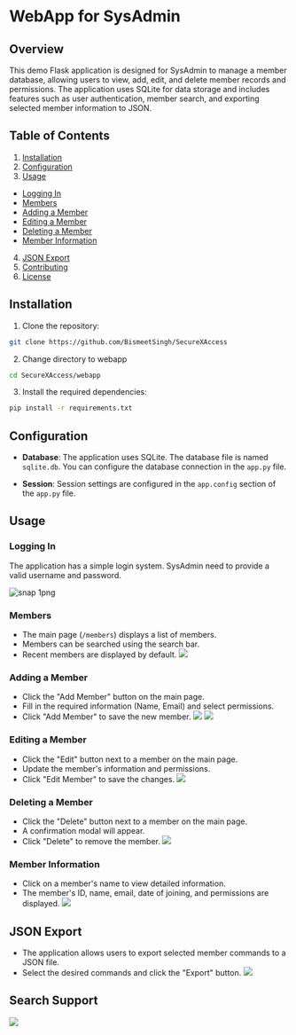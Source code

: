 # WebApp for SysAdmin

## Overview

This demo Flask application is designed for SysAdmin to manage a member database, allowing users to view, add, edit, and delete member records and permissions. The application uses SQLite for data storage and includes features such as user authentication, member search, and exporting selected member information to JSON.

## Table of Contents

1. [Installation](#installation)
2. [Configuration](#configuration)
3. [Usage](#usage)
  - [Logging In](#logging-in)
  - [Members](#members)
  - [Adding a Member](#adding-a-member)
  - [Editing a Member](#editing-a-member)
  - [Deleting a Member](#deleting-a-member)
  - [Member Information](#member-information)
4. [JSON Export](#json-export)
5. [Contributing](#contributing)
6. [License](#license)

## Installation

1. Clone the repository:
  
  ```bash
  git clone https://github.com/BismeetSingh/SecureXAccess
  ```
  
2. Change directory to webapp
  
  ```bash
  cd SecureXAccess/webapp
  ```
  
  3. Install the required dependencies:
    
  
  ```bash
  pip install -r requirements.txt
  ```
  

## Configuration

- **Database**: The application uses SQLite. The database file is named `sqlite.db`. You can configure the database connection in the `app.py` file.
  
- **Session**: Session settings are configured in the `app.config` section of the `app.py` file.
  

## Usage

### Logging In

The application has a simple login system. SysAdmin need to provide a valid username and password.

![snap 1png](file://C:\Users\Administrator\Desktop\SecureXcess\webapp\screenshots\snap%20(1).png?msec=1702776726244)

### Members

- The main page (`/members`) displays a list of members.
- Members can be searched using the search bar.
- Recent members are displayed by default.
![](file://C:\Users\Administrator\Desktop\SecureXcess\webapp\screenshots\snap%20(10).png?msec=1702776999585)

### Adding a Member

- Click the "Add Member" button on the main page.
- Fill in the required information (Name, Email) and select permissions.
- Click "Add Member" to save the new member.
![](file://C:\Users\Administrator\Desktop\SecureXcess\webapp\screenshots\snap%20(2).png?msec=1702776750916)
![](file://C:\Users\Administrator\Desktop\SecureXcess\webapp\screenshots\snap%20(3).png?msec=1702776757140)

### Editing a Member

- Click the "Edit" button next to a member on the main page.
- Update the member's information and permissions.
- Click "Edit Member" to save the changes.
![](file://C:\Users\Administrator\Desktop\SecureXcess\webapp\screenshots\snap%20(6).png?msec=1702776780809)

### Deleting a Member

- Click the "Delete" button next to a member on the main page.
- A confirmation modal will appear.
- Click "Delete" to remove the member.
![](file://C:\Users\Administrator\Desktop\SecureXcess\webapp\screenshots\snap%20(7).png?msec=1702776790877)

### Member Information

- Click on a member's name to view detailed information.
- The member's ID, name, email, date of joining, and permissions are displayed.
![](file://C:\Users\Administrator\Desktop\SecureXcess\webapp\screenshots\snap%20(5).png?msec=1702776799525)

## JSON Export

- The application allows users to export selected member commands to a JSON file.
- Select the desired commands and click the "Export" button.
![](file://C:\Users\Administrator\Desktop\SecureXcess\webapp\screenshots\snap%20(9).png?msec=1702776927177)

## Search Support
![](file://C:\Users\Administrator\Desktop\SecureXcess\webapp\screenshots\snap%20(8).png?msec=1702776927177)
